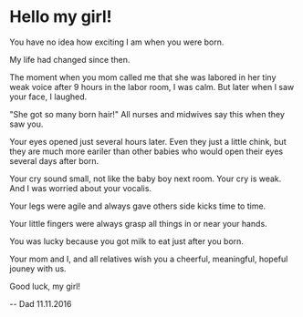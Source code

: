 # Hello my girl!

You have no idea how exciting I am when you were born.

My life had changed since then.

The moment when you mom called me that she was labored in her tiny weak voice after 9 hours in the labor room, I was calm. But later when I saw your face, I laughed.

"She got so many born hair!" All nurses and midwives say this when they saw you.

Your eyes opened just several hours later. Even they just a little chink, but they are much more eariler than other babies who would open their eyes several days after born.

Your cry sound small, not like the baby boy next room. Your cry is weak. And I was worried about your vocalis.

Your legs were agile and always gave others side kicks time to time.

Your little fingers were always grasp all things in or near your hands.

You was lucky because you got milk to eat just after you born.

Your mom and I, and all relatives wish you a cheerful, meaningful, hopeful jouney with us.

Good luck, my girl!

   --   Dad 11.11.2016

<div style="display:none;">
   <a href="http://webscan.360.cn/index/checkwebsite/url/zhaozhiru.cn" name="66f26cff2e054687dcd6ce3daedc5e20" >.</a>
   <a href="https://beian.miit.gov.cn">沪ICP备15008885号-11 | 沪ICP备15008885号-12 | 沪ICP备15008885号-13</a></div>
